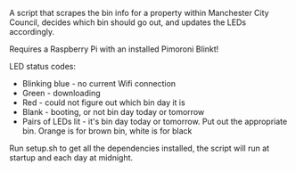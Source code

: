 A script that scrapes the bin info for a property within Manchester City Council, decides which bin should go out, and updates the LEDs accordingly.

Requires a Raspberry Pi with an installed Pimoroni Blinkt!

LED status codes:
* Blinking blue - no current Wifi connection
* Green - downloading
* Red - could not figure out which bin day it is
* Blank - booting, or not bin day today or tomorrow
* Pairs of LEDs lit - it's bin day today or tomorrow. Put out the appropriate bin. Orange is for brown bin, white is for black

Run setup.sh to get all the dependencies installed, the script will run at startup and each day at midnight.
